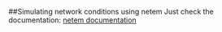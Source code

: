 ##Simulating network conditions using netem
Just check the documentation: [netem documentation](https://wiki.linuxfoundation.org/networking/netem#packet_loss)
